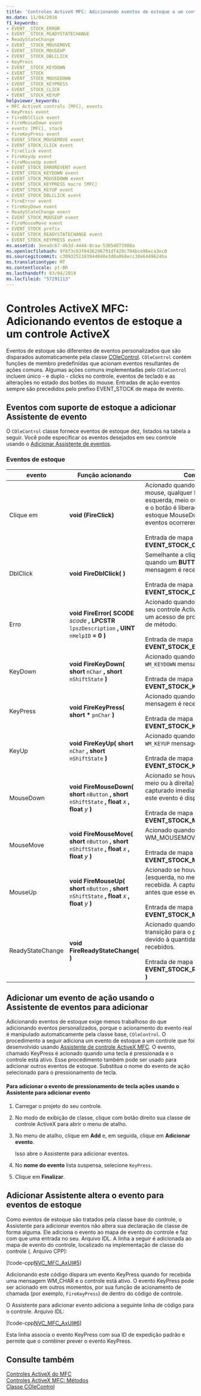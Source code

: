 ```yaml
---
title: 'Controles ActiveX MFC: Adicionando eventos de estoque a um controle ActiveX'
ms.date: 11/04/2016
f1_keywords:
- EVENT__STOCK_ERROR
- EVENT__STOCK_READYSTATECHANGE
- ReadyStateChange
- EVENT__STOCK_MOUSEMOVE
- EVENT__STOCK_MOUSEUP
- EVENT__STOCK_DBLCLICK
- KeyPress
- EVENT__STOCK_KEYDOWN
- EVENT__STOCK
- EVENT__STOCK_MOUSEDOWN
- EVENT__STOCK_KEYPRESS
- EVENT__STOCK_CLICK
- EVENT__STOCK_KEYUP
helpviewer_keywords:
- MFC ActiveX controls [MFC], events
- KeyPress event
- FireDblClick event
- FireMouseDown event
- events [MFC], stock
- FireKeyPress event
- EVENT_STOCK_MOUSEMOVE event
- EVENT_STOCK_CLICK event
- FireClick event
- FireKeyUp event
- FireMouseUp event
- EVENT_STOCK_ERROREVENT event
- EVENT_STOCK_KEYDOWN event
- EVENT_STOCK_MOUSEDOWN event
- EVENT_STOCK_KEYPRESS macro [MFC]
- EVENT_STOCK_KEYUP event
- EVENT_STOCK_DBLCLICK event
- FireError event
- FireKeyDown event
- ReadyStateChange event
- EVENT_STOCK_MOUSEUP event
- FireMouseMove event
- EVENT_STOCK prefix
- EVENT_STOCK_READYSTATECHANGE event
- EVENT_STOCK_KEYPRESS event
ms.assetid: 3eeadc67-4b3d-4444-8caa-53054073988a
ms.openlocfilehash: 9f6f3c63f0436296791df428c704bce96eca3ec0
ms.sourcegitcommit: c3093251193944840e3d0a068ecc30e6449624ba
ms.translationtype: MT
ms.contentlocale: pt-BR
ms.lasthandoff: 03/04/2019
ms.locfileid: "57291113"
---
```

# <a name="mfc-activex-controls-adding-stock-events-to-an-activex-control"></a>Controles ActiveX MFC: Adicionando eventos de estoque a um controle ActiveX

Eventos de estoque são diferentes de eventos personalizados que são disparados automaticamente pela classe [COleControl](../mfc/reference/colecontrol-class.md). `COleControl` contém funções de membro predefinidas que acionam eventos resultantes de ações comuns. Algumas ações comuns implementadas pelo `COleControl` incluem único - e duplo - clicks no controle, eventos de teclado e as alterações no estado dos botões do mouse. Entradas de ação eventos sempre são precedidos pelo prefixo EVENT_STOCK de mapa de evento.

##  <a name="_core_stock_events_supported_by_classwizard"></a> Eventos com suporte de estoque a adicionar Assistente de evento

O `COleControl` classe fornece eventos de estoque dez, listados na tabela a seguir. Você pode especificar os eventos desejados em seu controle usando o [Adicionar Assistente de eventos](../ide/add-event-wizard.md).

### <a name="stock-events"></a>Eventos de estoque

|evento|Função acionando|Comentários|
|-----------|---------------------|--------------|
|Clique em|**void (FireClick)**|Acionado quando o controle captura o mouse, qualquer **BUTTONUP** (à esquerda, meio ou à direita) é recebida, e o botão é liberado sobre o controle. O estoque MouseDown e MouseUp eventos ocorrerem antes desse evento.<br /><br /> Entrada de mapa de evento: **EVENT_STOCK_CLICK( )**|
|DblClick|**void FireDblClick( )**|Semelhante a clique, mas disparado quando um **BUTTONDBLCLK** mensagem é recebida.<br /><br /> Entrada de mapa de evento: **EVENT_STOCK_DBLCLICK( )**|
|Erro|**void FireError( SCODE**  *scode* **, LPCSTR**  `lpszDescription` **, UINT**  `nHelpID`  **= 0 )**|Acionado quando ocorre um erro em seu controle ActiveX fora do escopo de um acesso de propriedade ou chamada de método.<br /><br /> Entrada de mapa de evento: **EVENT_STOCK_ERROREVENT( )**|
|KeyDown|**void FireKeyDown( short**  `nChar` **, short**  `nShiftState`  **)**|Acionado quando um `WM_SYSKEYDOWN` ou `WM_KEYDOWN` mensagem é recebida.<br /><br /> Entrada de mapa de evento: **EVENT_STOCK_KEYDOWN( )**|
|KeyPress|**void FireKeyPress( short** <strong>\*</strong>  `pnChar`  **)**|Acionado quando um `WM_CHAR` mensagem é recebida.<br /><br /> Entrada de mapa de evento: **EVENT_STOCK_KEYPRESS( )**|
|KeyUp|**void FireKeyUp( short**  `nChar` **, short**  `nShiftState`  **)**|Acionado quando um `WM_SYSKEYUP` ou `WM_KEYUP` mensagem é recebida.<br /><br /> Entrada de mapa de evento: **EVENT_STOCK_KEYUP( )**|
|MouseDown|**void FireMouseDown( short**  `nButton` **, short**  `nShiftState` **, float**  *x* **, float**  *y*  **)**|Acionado se houver **é** (esquerda, no meio ou à direita) é recebida. O mouse é capturado imediatamente antes que este evento é disparado.<br /><br /> Entrada de mapa de evento: **EVENT_STOCK_MOUSEDOWN( )**|
|MouseMove|**void FireMouseMove( short**  `nButton` **, short**  `nShiftState` **, float**  *x* **, float**  *y*  **)**|Acionado quando uma mensagem WM_MOUSEMOVE é recebida.<br /><br /> Entrada de mapa de evento: **EVENT_STOCK_MOUSEMOVE( )**|
|MouseUp|**void FireMouseUp( short**  `nButton` **, short**  `nShiftState` **, float**  *x* **, float**  *y*  **)**|Acionado se houver **BUTTONUP** (esquerda, no meio ou à direita) é recebida. A captura do mouse é liberada antes que esse evento é acionado.<br /><br /> Entrada de mapa de evento: **EVENT_STOCK_MOUSEUP( )**|
|ReadyStateChange|**void FireReadyStateChange( )**|Acionado quando um controle fizer a transição para o próximo estado pronto devido à quantidade de dados recebidos.<br /><br /> Entrada de mapa de evento: **EVENT_STOCK_READYSTATECHANGE( )**|

##  <a name="_core_adding_a_stock_event_using_classwizard"></a> Adicionar um evento de ação usando o Assistente de eventos para adicionar

Adicionando eventos de estoque exige menos trabalhoso do que adicionando eventos personalizados, porque o acionamento do evento real é manipulado automaticamente pela classe base, `COleControl`. O procedimento a seguir adiciona um evento de estoque a um controle que foi desenvolvido usando [Assistente de controle ActiveX MFC](../mfc/reference/mfc-activex-control-wizard.md). O evento, chamado KeyPress é acionado quando uma tecla é pressionada e o controle está ativo. Esse procedimento também pode ser usado para adicionar outros eventos de estoque. Substitua o nome do evento de ação selecionado para o pressionamento de tecla.

#### <a name="to-add-the-keypress-stock-event-using-the-add-event-wizard"></a>Para adicionar o evento de pressionamento de tecla ações usando o Assistente para adicionar evento

1. Carregar o projeto do seu controle.

1. No modo de exibição de classe, clique com botão direito sua classe de controle ActiveX para abrir o menu de atalho.

1. No menu de atalho, clique em **Add** e, em seguida, clique em **Adicionar evento**.

   Isso abre o Assistente para adicionar eventos.

1. No **nome do evento** lista suspensa, selecione `KeyPress`.

1. Clique em **Finalizar**.

##  <a name="_core_classwizard_changes_for_stock_events"></a> Adicionar Assistente altera o evento para eventos de estoque

Como eventos de estoque são tratados pela classe base do controle, o Assistente para adicionar eventos não altera sua declaração de classe de forma alguma. Ele adiciona o evento ao mapa de evento do controle e faz com que uma entrada no seu. Arquivo IDL. A linha a seguir é adicionada ao mapa de evento do controle, localizado na implementação de classe do controle (. Arquivo CPP):

[!code-cpp[NVC_MFC_AxUI#5](../mfc/codesnippet/cpp/mfc-activex-controls-adding-stock-events-to-an-activex-control_1.cpp)]

Adicionando este código dispara um evento KeyPress quando for recebida uma mensagem WM_CHAR e o controle está ativo. O evento KeyPress pode ser acionado em outros momentos, por sua função de acionamento de chamada (por exemplo, `FireKeyPress`) de dentro do código de controle.

O Assistente para adicionar evento adiciona a seguinte linha de código para o controle. Arquivo IDL:

[!code-cpp[NVC_MFC_AxUI#6](../mfc/codesnippet/cpp/mfc-activex-controls-adding-stock-events-to-an-activex-control_2.idl)]

Esta linha associa o evento KeyPress com sua ID de expedição padrão e permite que o contêiner prever o evento KeyPress.

## <a name="see-also"></a>Consulte também

[Controles ActiveX do MFC](../mfc/mfc-activex-controls.md)<br/>
[Controles ActiveX MFC: Métodos](../mfc/mfc-activex-controls-methods.md)<br/>
[Classe COleControl](../mfc/reference/colecontrol-class.md)
